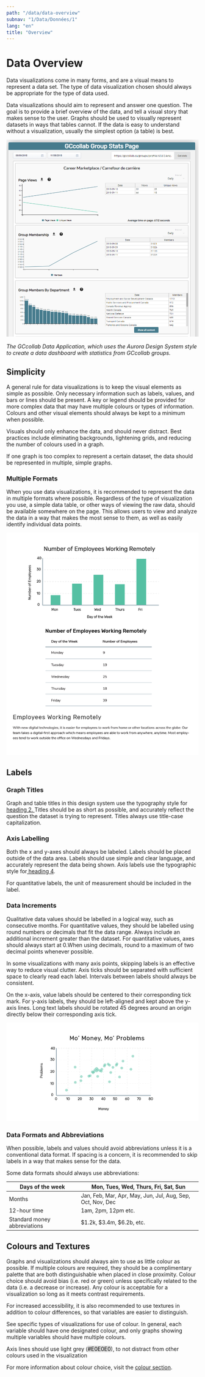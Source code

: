 ```yaml
---
path: "/data/data-overview"
subnav: "1/Data/Données/1"
lang: "en"
title: "Overview"
---
```


<helmet>
<title> Data Overview - Aurora Design System </title>
</helmet>

# Data Overview

Data visualizations come in many forms, and are a visual means to represent a data set. The type of data visualization chosen should always be appropriate for the type of data used.

Data visualizations should aim to represent and answer one question. The goal is to provide a brief overview of the data, and tell a visual story that makes sense to the user. Graphs should be used to visually represent datasets in ways that tables cannot. If the data is easy to understand without a visualization, usually the simplest option \(a table\) is best.

![Screenshot of the GCcollab Data Application](../../../img/examples/GCcollab_stats.PNG)

*The GCcollab Data Application, which uses the Aurora Design System style to create a data dashboard with statistics from GCcollab groups.*

## Simplicity

A general rule for data visualizations is to keep the visual elements as simple as possible. Only necessary information such as labels, values, and bars or lines should be present. A key or legend should be provided for more complex data that may have multiple colours or types of information. Colours and other visual elements should always be kept to a minimum when possible.

Visuals should only enhance the data, and should never distract. Best practices include eliminating backgrounds, lightening grids, and reducing the number of colours used in a graph.

If one graph is too complex to represent a certain dataset, the data should be represented in multiple, simple graphs.


### Multiple Formats

When you use data visualizations, it is recommended to represent the data in multiple formats where possible. Regardless of the type of visualization you use, a simple data table, or other ways of viewing the raw data, should be available somewhere on the page. This allows users to view and analyze the data in a way that makes the most sense to them, as well as easily identify individual data points.

![Example image of data visualization using varying formats, a graph, a table and a paragraph for context](../../../img/do_dont/multiple_formats_do.png)

## Labels

### Graph Titles

Graph and table titles in this design system use the typography style for [heading 2. ](typography.md)Titles should be as short as possible, and accurately reflect the question the dataset is trying to represent. Titles always use title-case capitalization.

### Axis Labelling

Both the x and y-axes should always be labeled. Labels should be placed outside of the data area. Labels should use simple and clear language, and accurately represent the data being shown. Axis labels use the typographic style for[ heading 4](typography.md).

For quantitative labels, the unit of measurement should be included in the label.

### Data Increments

Qualitative data values should be labelled in a logical way, such as consecutive months. For quantitative values, they should be labelled using round numbers or decimals that fit the data range. Always include an additional increment greater than the dataset. For quantitative values, axes should always start at 0.When using decimals, round to a maximum of two decimal points whenever possible.

In some visualizations with many axis points, skipping labels is an effective way to reduce visual clutter. Axis ticks should be separated with sufficient space to clearly read each label. Intervals between labels should always be consistent.

On the x-axis, value labels should be centered to their corresponding tick mark. For y-axis labels, they should be left-aligned and kept above the y-axis lines. Long text labels should be rotated 45 degrees around an origin directly below their corresponding axis tick.

![Exampl image of correct us of data increments](../../../img/do_dont/data_increments_do.png)


### Data Formats and Abbreviations

When possible, labels and values should avoid abbreviations unless it is a conventional data format. If spacing is a concern, it is recommended to skip labels in a way that makes sense for the data.

Some data formats should always use abbreviations:
<table class="table">
  <thead>
    <tr>
      <th scope="col">Days of the week</th>
      <th scope="col">Mon, Tues, Wed, Thurs, Fri, Sat, Sun</th>
    </tr>
  </thead>
  <tbody>
    <tr>
      <td>Months</td>
      <td>Jan, Feb, Mar, Apr, May, Jun, Jul, Aug, Sep, Oct, Nov, Dec</td>
    </tr>
    <tr>
      <td>12-hour time</td>
      <td>1am, 2pm, 12pm etc.</td>
    </tr>
    <tr>
      <td>Standard money abbreviations</td>
      <td>$1.2k, $3.4m, $6.2b, etc.</td>
    </tr>
  </tbody>
</table>

## Colours and Textures

Graphs and visualizations should always aim to use as little colour as possible. If multiple colours are required, they should be a complimentary palette that are both distinguishable when placed in close proximity. Colour choice should avoid bias \(i.e. red or green\) unless specifically related to the data \(i.e. a decrease or increase\). Any colour is acceptable for a visualization so long as it meets contrast requirements.

For increased accessibility, it is also recommended to use textures in addition to colour differences, so that variables are easier to distinguish.

See specific types of visualizations for use of colour. In general, each variable should have one designated colour, and only graphs showing multiple variables should have multiple colours.

Axis lines should use light grey \(<badge style="background-color: #E0E0E0;color:black">#E0E0E0</badge>\), to not distract from other colours used in the visualization

For more information about colour choice, visit the [colour section](colour.md).
